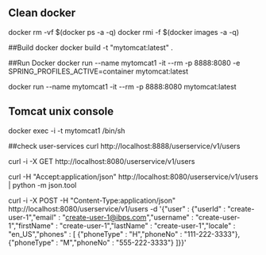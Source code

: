 ## Clean docker
docker rm -vf $(docker ps -a -q)
docker rmi -f $(docker images -a -q)

##Build docker
docker build -t "mytomcat:latest" .

##Run Docker
docker run --name mytomcat1 -it --rm -p 8888:8080 -e SPRING_PROFILES_ACTIVE=container mytomcat:latest

docker run --name mytomcat1 -it --rm -p 8888:8080 mytomcat:latest

## Tomcat unix console

docker exec -i -t mytomcat1 /bin/sh

##check user-services
curl http://localhost:8888/userservice/v1/users

curl -i -X GET http://localhost:8080/userservice/v1/users

curl -H "Accept:application/json" http://localhost:8080/userservice/v1/users | python -m json.tool

curl -i -X POST -H "Content-Type:application/json" http://localhost:8080/userservice/v1/users -d '{"user" : {"userId" : "create-user-1","email" : "create-user-1@ibps.com","username" : "create-user-1","firstName" : "create-user-1","lastName" : "create-user-1","locale" : "en_US","phones" : [ {"phoneType" : "H","phoneNo" : "111-222-3333"}, {"phoneType" : "M","phoneNo" : "555-222-3333"} ]}}'

